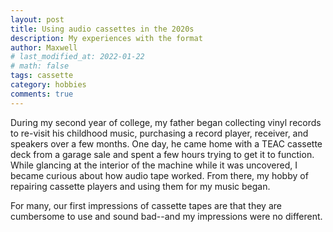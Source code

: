```yaml
---
layout: post
title: Using audio cassettes in the 2020s
description: My experiences with the format
author: Maxwell
# last_modified_at: 2022-01-22
# math: false
tags: cassette
category: hobbies
comments: true
---
```


 During my second year of college, my father began collecting vinyl records to re-visit his childhood music, purchasing a record player, receiver, and speakers over a few months. One day, he came home with a TEAC cassette deck from a garage sale and spent a few hours trying to get it to function. While glancing at the interior of the machine while it was uncovered, I became curious about how audio tape worked. From there, my hobby of repairing cassette players and using them for my music began.

For many, our first impressions of cassette tapes are that they are cumbersome to use and sound bad--and my impressions were no different. 
